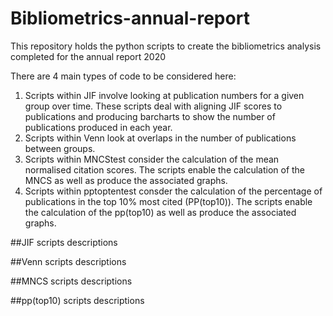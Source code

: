 # Bibliometrics-annual-report
This repository holds the python scripts to create the bibliometrics analysis completed for the annual report 2020 

There are 4 main types of code to be considered here:

1) Scripts within JIF involve looking at publication numbers for a given group over time. These scripts deal with aligning JIF scores to publications and producing barcharts to show the number of publications produced in each year. 
2) Scripts within Venn look at overlaps in the number of publications between groups. 
3) Scripts within MNCStest consider the calculation of the mean normalised citation scores. The scripts enable the calculation of the MNCS as well as produce the associated graphs.  
4) Scripts within pptoptentest consder the calculation of the percentage of publications in the top 10% most cited (PP(top10)). The scripts enable the calculation of the pp(top10) as well as produce the associated graphs. 

##JIF scripts descriptions


##Venn scripts descriptions 


##MNCS scripts descriptions 


##pp(top10) scripts descriptions 

